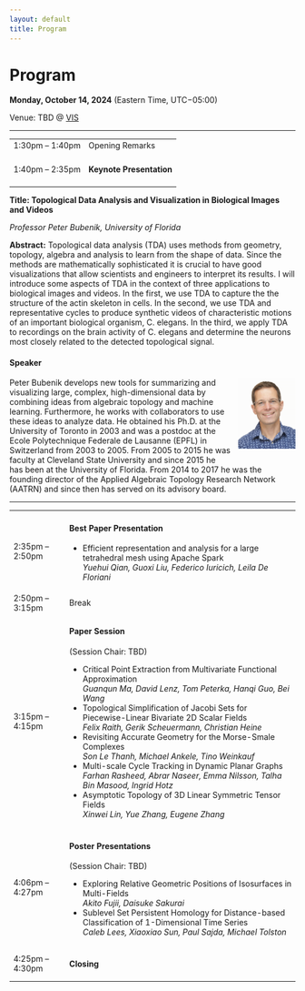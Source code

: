 ```yaml
---
layout: default
title: Program
---
```


# Program

**Monday, October 14, 2024**
(Eastern Time, UTC−05:00)

Venue: TBD @ [VIS](https://ieeevis.org/year/2024/welcome)


---

<table class="program">
  <tr>
    <td>1:30pm &ndash; 1:40pm</td>
    <td>
      Opening Remarks<br/>
    </td>
  </tr>
  <tr>
    <td>1:40pm &ndash; 2:35pm</td>
    <td>
      <h4>Keynote Presentation
      </h4>
    </td>
  </tr>
</table>

**Title: Topological Data Analysis and Visualization in Biological Images and Videos**

_Professor Peter Bubenik, University of Florida_

<b>Abstract:</b> Topological data analysis (TDA) uses methods from geometry, topology, algebra and analysis to learn from the shape of data. Since the methods are mathematically sophisticated it is crucial to have good visualizations that allow scientists and engineers to interpret its results. I will introduce some aspects of TDA in the context of three applications to biological images and videos. In the first, we use TDA to capture the the structure of the actin skeleton in cells. In the second, we use TDA and representative cycles to produce synthetic videos of characteristic motions of an important biological organism, C. elegans. In the third, we apply TDA to recordings on the brain activity of C. elegans and determine the neurons most closely related to the detected topological signal.


#### Speaker

<img style="padding: 0; margin: 0 0 1em 1em; float: right; width: 20%" src="assets/Peter.jpg" />
Peter Bubenik develops new tools for summarizing and visualizing large, complex, high-dimensional data by combining ideas from algebraic topology and machine learning. Furthermore, he works with collaborators to use these ideas to analyze data. He obtained his Ph.D. at the University of Toronto in 2003 and was a postdoc at the Ecole Polytechnique Federale de Lausanne (EPFL) in Switzerland from 2003 to 2005. From 2005 to 2015 he was faculty at Cleveland State University and since 2015 he has been at the University of Florida. From 2014 to 2017 he was the founding director of the Applied Algebraic Topology Research Network (AATRN) and since then has served on its advisory board.

---

<table class="program">
  <tr>
    <td>2:35pm &ndash; 2:50pm</td>
    <td>
      <h4>Best Paper Presentation</h4>
      <ul>
        <li>
           Efficient representation and analysis for a large tetrahedral mesh using Apache Spark
           <br><i>Yuehui Qian, Guoxi Liu, Federico Iuricich, Leila De Floriani</i> 
           <br/>
        </li>
      </ul>
    </td>
  </tr>

  <tr>
    <td>2:50pm &ndash; 3:15pm</td>
    <td>Break</td>
  </tr>

  <tr>
    <td>3:15pm &ndash; 4:15pm</td>
    <td>
      <h4>Paper Session</h4>
      (Session Chair: TBD)
      <ul>
        <li>
           Critical Point Extraction from Multivariate Functional Approximation
           <br><i>Guanqun Ma, David Lenz, Tom Peterka, Hanqi Guo, Bei Wang</i>
           <br/>
        </li>
        <li>
           Topological Simplification of Jacobi Sets for Piecewise-Linear Bivariate 2D Scalar Fields
           <br><i>Felix Raith, Gerik Scheuermann, Christian Heine</i>
           <br/>
        </li>
        <li>
           Revisiting Accurate Geometry for the Morse-Smale Complexes
           <br><i>Son Le Thanh, Michael Ankele, Tino Weinkauf</i>
           <br/>
        </li>
        <li>
           Multi-scale Cycle Tracking in Dynamic Planar Graphs
           <br><i>Farhan Rasheed, Abrar Naseer, Emma Nilsson, Talha Bin Masood, Ingrid Hotz</i>
           <br/>
        </li>
        <li>
           Asymptotic Topology of 3D Linear Symmetric Tensor Fields
           <br><i>Xinwei Lin, Yue Zhang, Eugene Zhang</i>
           <br/>
        </li>
      </ul>
    </td>
  </tr>  

  <tr>
    <td>4:06pm &ndash; 4:27pm</td>
    <td>
      <h4>Poster Presentations</h4>
      (Session Chair: TBD)
      <ul>
        <li>
           Exploring Relative Geometric Positions of Isosurfaces in Multi-Fields
           <br><i>Akito Fujii, Daisuke Sakurai</i>
           <br/>
        </li>
        <li>
           Sublevel Set Persistent Homology for Distance-based Classification of 1-Dimensional Time Series
           <br><i>Caleb Lees, Xiaoxiao Sun, Paul Sajda, Michael Tolston</i> 
           <br/>
        </li>
      </ul>
    </td>
  </tr>  
 <tr>
    <td>4:25pm &ndash; 4:30pm</td>
    <td>
      <h4>Closing</h4>
    </td>
  </tr> 
